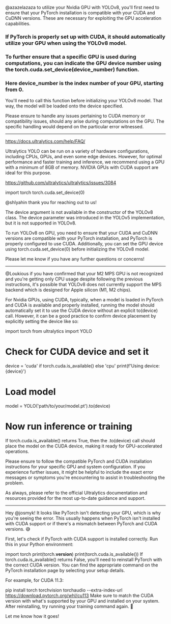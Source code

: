 

@azazelazaza to utilize your Nvidia GPU with YOLOv8, you'll first need to ensure that your PyTorch installation is compatible with your CUDA and CuDNN versions. These are necessary for exploiting the GPU acceleration capabilities.

### If PyTorch is properly set up with CUDA, it should automatically utilize your GPU when using the YOLOv8 model.

### To further ensure that a specific GPU is used during computations, you can indicate the GPU device number using the torch.cuda.set_device(device_number) function. 
### Here device_number is the index number of your GPU, starting from 0.

You'll need to call this function before initializing your YOLOv8 model. That way, the model will be loaded onto the device specified.

Please ensure to handle any issues pertaining to CUDA memory or compatibility issues, should any arise during computations on the GPU. The specific handling would depend on the particular error witnessed.


--------

https://docs.ultralytics.com/help/FAQ/

Ultralytics YOLO can be run on a variety of hardware configurations, including CPUs, GPUs, and even some edge devices. However, for optimal performance and faster training and inference, we recommend using a GPU with a minimum of 8GB of memory. NVIDIA GPUs with CUDA support are ideal for this purpose.


https://github.com/ultralytics/ultralytics/issues/3084

import torch
torch.cuda.set_device(0)




@shlyahin thank you for reaching out to us!

The device argument is not available in the constructor of the YOLOv8 class. The device parameter was introduced in the YOLOv5 implementation, but it is not supported in YOLOv8.

To run YOLOv8 on GPU, you need to ensure that your CUDA and CuDNN versions are compatible with your PyTorch installation, and PyTorch is properly configured to use CUDA. Additionally, you can set the GPU device using torch.cuda.set_device(0) before initializing the YOLOv8 model.

Please let me know if you have any further questions or concerns!


-----

@Loukious if you have confirmed that your M2 MPS GPU is not recognized and you're getting only CPU usage despite following the previous instructions, it's possible that YOLOv8 does not currently support the MPS backend which is designed for Apple silicon (M1, M2 chips).

For Nvidia GPUs, using CUDA, typically, when a model is loaded in PyTorch and CUDA is available and properly installed, running the model should automatically set it to use the CUDA device without an explicit to(device) call. However, it can be a good practice to confirm device placement by explicitly setting the device like so:

import torch
from ultralytics import YOLO

# Check for CUDA device and set it
device = 'cuda' if torch.cuda.is_available() else 'cpu'
print(f'Using device: {device}')

# Load model
model = YOLO('path/to/your/model.pt').to(device)

# Now run inference or training
If torch.cuda.is_available() returns True, then the .to(device) call should place the model on the CUDA device, making it ready for GPU-accelerated operations.

Please ensure to follow the compatible PyTorch and CUDA installation instructions for your specific GPU and system configuration. If you experience further issues, it might be helpful to include the exact error messages or symptoms you're encountering to assist in troubleshooting the problem.

As always, please refer to the official Ultralytics documentation and resources provided for the most up-to-date guidance and support.

-------


Hey @josmyk! It looks like PyTorch isn't detecting your GPU, which is why you're seeing the error. This usually happens when PyTorch isn't installed with CUDA support or if there's a mismatch between PyTorch and CUDA versions. 😅

First, let's check if PyTorch with CUDA support is installed correctly. Run this in your Python environment:

import torch
print(torch.__version__)
print(torch.cuda.is_available())
If torch.cuda.is_available() returns False, you'll need to reinstall PyTorch with the correct CUDA version. You can find the appropriate command on the PyTorch installation page by selecting your setup details.

For example, for CUDA 11.3:

pip install torch torchvision torchaudio --extra-index-url https://download.pytorch.org/whl/cu113
Make sure to match the CUDA version with what's supported by your GPU and installed on your system. After reinstalling, try running your training command again. 🚀

Let me know how it goes!